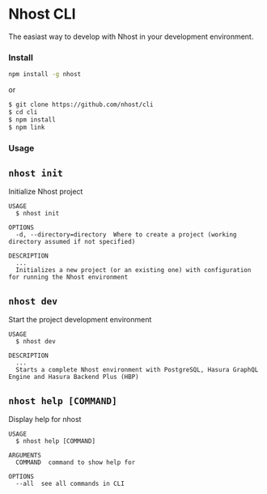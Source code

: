 Nhost CLI
=========

The easiast way to develop with Nhost in your development environment.

### Install

```bash
npm install -g nhost
```

or

```bash
$ git clone https://github.com/nhost/cli
$ cd cli
$ npm install
$ npm link
```

### Usage

## `nhost init`

Initialize Nhost project

```
USAGE
  $ nhost init

OPTIONS
  -d, --directory=directory  Where to create a project (working directory assumed if not specified)

DESCRIPTION
  ...
  Initializes a new project (or an existing one) with configuration for running the Nhost environment
```

## `nhost dev`

Start the project development environment

```
USAGE
  $ nhost dev

DESCRIPTION
  ...
  Starts a complete Nhost environment with PostgreSQL, Hasura GraphQL Engine and Hasura Backend Plus (HBP)
```

## `nhost help [COMMAND]`

Display help for nhost

```
USAGE
  $ nhost help [COMMAND]

ARGUMENTS
  COMMAND  command to show help for

OPTIONS
  --all  see all commands in CLI
```